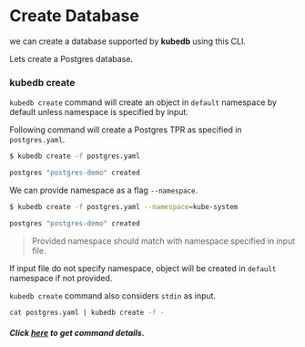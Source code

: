 # Create Database

we can create a database supported by **kubedb** using this CLI.

Lets create a Postgres database.

### kubedb create

`kubedb create` command will create an object in `default` namespace by default unless namespace is specified by input.

Following command will create a Postgres TPR as specified in `postgres.yaml`.

```bash
$ kubedb create -f postgres.yaml

postgres "postgres-demo" created
```

We can provide namespace as a flag `--namespace`.

```bash
$ kubedb create -f postgres.yaml --namespace=kube-system

postgres "postgres-demo" created
```

> Provided namespace should match with namespace specified in input file.

If input file do not specify namespace, object will be created in `default` namespace if not provided.


`kubedb create` command also considers `stdin` as input.

```bash
cat postgres.yaml | kubedb create -f -
```

##### Click [here](../reference/create.md) to get command details.
